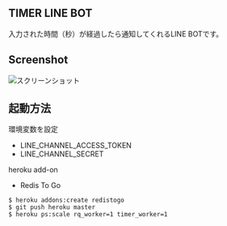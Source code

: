 ## TIMER LINE BOT
入力された時間（秒）が経過したら通知してくれるLINE BOTです。

## Screenshot
![スクリーンショット](https://s3-ap-northeast-1.amazonaws.com/box-01/tmp/timer.PNG)

## 起動方法
環境変数を設定
* LINE_CHANNEL_ACCESS_TOKEN
* LINE_CHANNEL_SECRET

heroku add-on
* Redis To Go

```
$ heroku addons:create redistogo
$ git push heroku master
$ heroku ps:scale rq_worker=1 timer_worker=1
```
